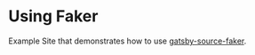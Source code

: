 # Using Faker

Example Site that demonstrates how to use [gatsby-source-faker](https://gatsbyjs.org/packages/gatsby-source-faker).
